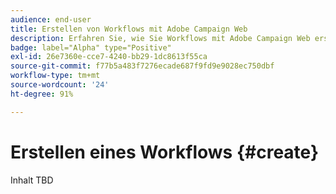 ```yaml
---
audience: end-user
title: Erstellen von Workflows mit Adobe Campaign Web
description: Erfahren Sie, wie Sie Workflows mit Adobe Campaign Web erstellen
badge: label="Alpha" type="Positive"
exl-id: 26e7360e-cce7-4240-bb29-1dc8613f55ca
source-git-commit: f77b5a483f7276ecade687f9fd9e9028ec750dbf
workflow-type: tm+mt
source-wordcount: '24'
ht-degree: 91%

---
```



# Erstellen eines Workflows {#create}

Inhalt TBD
